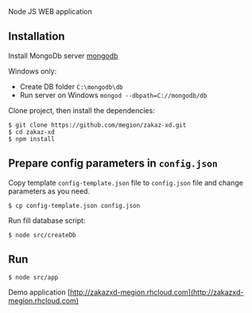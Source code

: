 

Node JS WEB application    

## Installation

Install MongoDb server [mongodb](http://www.mongodb.org/)

Windows only:
* Create DB folder `C:\mongodb\db`
* Run server on Windows `mongod --dbpath=C://mongodb/db`


Clone project, then install the dependencies:

    $ git clone https://github.com/megion/zakaz-xd.git
    $ cd zakaz-xd
    $ npm install
     

    
## Prepare config parameters in `config.json`

Copy template `config-template.json` file to `config.json` file and change parameters as you need.

    $ cp config-template.json config.json

Run fill database script:

    $ node src/createDb

## Run

    $ node src/app

Demo application [http://zakazxd-megion.rhcloud.com](http://zakazxd-megion.rhcloud.com)


    
    
    
    
